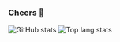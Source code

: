 ### Cheers 🖖

![GitHub stats](https://github-readme-stats.vercel.app/api?username=Enngage&show_icons=true&theme=dark)
![Top lang stats](https://github-readme-stats.vercel.app/api/top-langs/?username=Enngage&show_icons=true&layout=compact&theme=dark)
